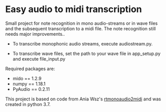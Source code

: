 # Easy audio to midi transcription

Small project for note recognition in mono audio-streams or in wave files and the subsequent transcription to a midi file.
The note recognition still needs major improvements..

- To transcribe monophonic audio streams, execute audiostream.py.

- To transcribe wave files, set the path to your wave file in app_setup.py and execute file_input.py



Required packages are: 
-	mido == 1.2.9
-	numpy == 1.18.1
-	PyAudio == 0.2.11


This project is based on code from Ania Wsz's [rtmonoaudio2midi] and was created in python 3.7.

[rtmonoaudio2midi]: <https://github.com/aniawsz/rtmonoaudio2midi>
   
